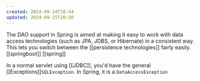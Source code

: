 ```yaml
---
created: 2024-09-24T10:44
updated: 2024-09-25T20:58
---
```


The DAO support in Spring is aimed at making it easy to work with data access technologies (such as JPA, JDBS, or Hibernate) in a consistent way. This lets you switch between the [[persistence technologies]] fairly easily. [[springboot]] [[spring]]

In a normal servlet using [[JDBC]], you'd have the general [[Exceptions]]`SQLException`. In Spring, it is a `DataAccessException`